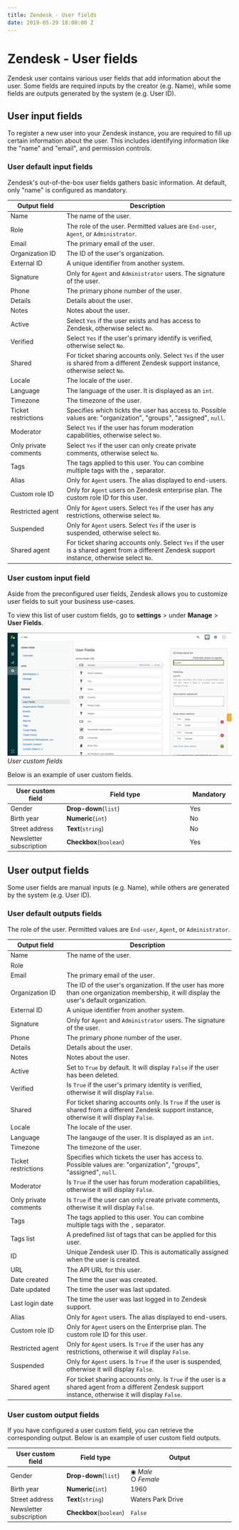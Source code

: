 ```yaml
---
title: Zendesk - User fields
date: 2019-05-29 18:00:00 Z
---
```


# Zendesk - User fields

Zendesk user contains various user fields that add information about the user. Some fields are required inputs by the creator (e.g. Name), while some fields are outputs generated by the system (e.g. User ID).

## User input fields

To register a new user into your Zendesk instance, you are required to fill up certain information about the user. This includes identifying information like the "name" and "email", and permission controls.

### User default input fields

Zendesk's out-of-the-box user fields gathers basic information. At default, only "name" is configured as mandatory.

<table class="unchanged rich-diff-level-one">
  <thead>
    <tr>
        <th width='25%'>Output field</th>
        <th>Description</th>
    </tr>
  </thead>
  <tbody>
    <tr>
      <td>Name</td>
      <td>
        The name of the user.
      </td>
    </tr>
    <tr>
      <td>Role</td>
      <td>
        The role of the user. Permitted values are <code>End-user</code>, <code>Agent</code>, or <code>Administrator</code>.
      </td>
    </tr>
    <tr>
      <td>Email</td>
      <td>
        The primary email of the user.
      </td>
    </tr>
    <tr>
      <td>Organization ID</td>
      <td>
        The ID of the user's organization.
      </td>
    </tr>
    <tr>
      <td>External ID</td>
      <td>
        A unique identifier from another system.
      </td>
    </tr>
    <tr>
      <td>Signature</td>
      <td>
        Only for <code>Agent</code> and <code>Administrator</code> users. The signature of the user.
      </td>
    </tr>
    <tr>
      <td>Phone</td>
      <td>
        The primary phone number of the user.
      </td>
    </tr>
    <tr>
      <td>Details</td>
      <td>
        Details about the user.
      </td>
    </tr>
    <tr>
      <td>Notes</td>
      <td>
        Notes about the user.
      </td>
    </tr>
    <tr>
      <td>Active</td>
      <td>
        Select <code>Yes</code> if the user exists and has access to Zendesk, otherwise select <code>No</code>.
      </td>
    </tr>
    <tr>
      <td>Verified</td>
      <td>
        Select <code>Yes</code> if the user's primary identify is verified, otherwise select <code>No</code>.
      </td>
    </tr>
    <tr>
      <td>Shared</td>
      <td>
        For ticket sharing accounts only. Select <code>Yes</code> if the user is shared from a different Zendesk support instance, otherwise select <code>No</code>.
      </td>
    </tr>
    <tr>
      <td>Locale</td>
      <td>
        The locale of the user.
      </td>
    </tr>
    <tr>
      <td>Language</td>
      <td>
        The language of the user. It is displayed as an <code>int</code>.
      </td>
    </tr>
    <tr>
      <td>Timezone</td>
      <td>
        The timezone of the user.
      </td>
    </tr>
    <tr>
      <td>Ticket restrictions</td>
      <td>
        Specifies which tickts the user has access to. Possible values are: "organization", "groups", "assigned", <code>null</code>.
      </td>
    </tr>
    <tr>
      <td>Moderator</td>
      <td>
        Select <code>Yes</code> if the user has forum moderation capabilities, otherwise select <code>No</code>. 
      </td>
    </tr>
    <tr>
      <td>Only private comments</td>
      <td>
         Select <code>Yes</code> if the user can only create private comments, otherwise select <code>No</code>.
      </td>
    </tr>
    <tr>
      <td>Tags</td>
      <td>
        The tags applied to this user. You can combine multiple tags with the <code>,</code> separator.
      </td>
    </tr>
    <tr>
      <td>Alias</td>
      <td>
        Only for <code>Agent</code> users. The alias displayed to end-users.
      </td>
    </tr>
    <tr>
      <td>Custom role ID</td>
      <td>
        Only for <code>Agent</code> users on Zendesk enterprise plan. The custom role ID for this user.
      </td>
    </tr>
    <tr>
      <td>Restricted agent</td>
      <td>
        Only for <code>Agent</code> users. Select <code>Yes</code> if the user has any restrictions, otherwise select <code>No</code>.
      </td>
    </tr>
    <tr>
      <td>Suspended</td>
      <td>
        Only for <code>Agent</code> users. Select <code>Yes</code> if the user is suspended, otherwise select <code>No</code>.
      </td>
    </tr>
    <tr>
      <td>Shared agent</td>
      <td>
        For ticket sharing accounts only. Select <code>Yes</code> if the user is a shared agent from a different Zendesk support instance, otherwise select <code>No</code>.
      </td>
    </tr>
  </tbody>
</table>

### User custom input field

Aside from the preconfigured user fields, Zendesk allows you to customize user fields to suit your business use-cases.

To view this list of user custom fields, go to **settings** > under **Manage** > **User Fields**.

![User custom fields](/assets/images/connectors/zendesk/user-fields.png)
*User custom fields*

Below is an example of user custom fields.

<table class="unchanged rich-diff-level-one">
  <thead>
    <tr>
        <th width='25%'>User custom field</th>
        <th>Field type</th>
        <th width='20%'>Mandatory</th>
    </tr>
  </thead>
  <tbody>
    <tr>
      <td>Gender</td>
      <td><b>Drop-down</b>(<code>list</code>)</td>
      <td>Yes</td>
    </tr>
    <tr>
      <td>Birth year</td>
      <td><b>Numeric</b>(<code>int</code>)</td>
      <td>No</td>
    </tr>
    <tr>
      <td>Street address</td>
      <td><b>Text</b>(<code>string</code>)</td>
      <td>No</td>
    </tr>
    <tr>
      <td>Newsletter subscription</td>
      <td><b>Checkbox</b>(<code>boolean</code>)</td>
      <td>Yes</td>
    </tr>
  </tbody>
</table>

## User output fields

Some user fields are manual inputs (e.g. Name), while others are generated by the system (e.g. User ID).

### User default outputs fields

<table class="unchanged rich-diff-level-one">
  <thead>
    <tr>
        <th width='25%'>Output field</th>
        <th>Description</th>
    </tr>
  </thead>
  <tbody>
    <tr>
      <td>Name</td>
      <td>
        The name of the user.
      </td>
    </tr>
    <tr>
      <td>Role</td
      <td>
        The role of the user. Permitted values are <code>End-user</code>, <code>Agent</code>, or <code>Administrator</code>.
      </td>
    </tr>
    <tr>
      <td>Email</td>
      <td>
        The primary email of the user.
      </td>
    </tr>
    <tr>
      <td>Organization ID</td>
      <td>
        The ID of the user's organization. If the user has more than one organization membership, it will display the user's default organization.
      </td>
    </tr>
    <tr>
      <td>External ID</td>
      <td>
        A unique identifier from another system.
      </td>
    </tr>
    <tr>
      <td>Signature</td>
      <td>
        Only for <code>Agent</code> and <code>Administrator</code> users. The signature of the user.
      </td>
    </tr>
    <tr>
      <td>Phone</td>
      <td>
        The primary phone number of the user.
      </td>
    </tr>
    <tr>
      <td>Details</td>
      <td>
        Details about the user.
      </td>
    </tr>
    <tr>
      <td>Notes</td>
      <td>
        Notes about the user.
      </td>
    </tr>  
    <tr>
      <td>Active</td>
      <td>
        Set to <code>True</code> by default. It will display <code>False</code> if the user has been deleted.
      </td>
    </tr>
    <tr>
      <td>Verified</td>
      <td>
        Is <code>True</code> if the user's primary identity is verified, otherwise it will display <code>False</code>.
      </td>
    </tr>
    <tr>
      <td>Shared</td>
      <td>
        For ticket sharing accounts only. Is <code>True</code> if the user is shared from a different Zendesk support instance, otherwise it will display <code>False</code>.
      </td>
    </tr>
    <tr>
      <td>Locale</td>
      <td>
        The locale of the user.
      </td>
    </tr>
    <tr>
      <td>Language</td>
      <td>
        The langauge of the user. It is displayed as an <code>int</code>.
      </td>
    </tr>
    <tr>
      <td>Timezone</td>
      <td>
        The timezone of the user.
      </td>
    </tr>
    <tr>
      <td>Ticket restrictions</td>
      <td>
        Specifies which tickets the user has access to. Possible values are: "organization", "groups", "assigned", <code>null</code>.
      </td>
    </tr>
    <tr>
      <td>Moderator</td>
      <td>
        Is <code>True</code> if the user has forum moderation capabilities, otherwise it will display <code>False</code>.
      </td>
    </tr>
    <tr>
      <td>Only private comments</td>
      <td>
        Is <code>True</code> if the user can only create private comments, otherwise it will display <code>False</code>.
      </td>
    </tr>
    <tr>
      <td>Tags</td>
      <td>
        The tags applied to this user. You can combine multiple tags with the <code>,</code> separator.
      </td>
    </tr>
    <tr>
      <td>Tags list</td>
      <td>
        A predefined list of tags that can be applied for this user.
      </td>
    </tr>
    <tr>
      <td>ID</td>
      <td>
        Unique Zendesk user ID. This is automatically assigned when the user is created.
      </td>
    </tr>
    <tr>
      <td>URL</td>
      <td>
        The API URL for this user.
      </td>
    </tr>
    <tr>
      <td>Date created</td>
      <td>
        The time the user was created.
      </td>
    </tr>
    <tr>
      <td>Date updated</td>
      <td>
        The time the user was last updated.
      </td>
    </tr>
    <tr>
      <td>Last login date</td>
      <td>
        The time the user was last logged in to Zendesk support.
      </td>
    </tr>
    <tr>
      <td>Alias</td>
      <td>
        Only for <code>Agent</code> users. The alias displayed to end-users.
      </td>
    </tr>
    <tr>
      <td>Custom role ID</td>
      <td>
        Only for <code>Agent</code> users on the Enterprise plan. The custom role ID for this user.
      </td>
    </tr>
    <tr>
      <td>Restricted agent</td>
      <td>
        Only for <code>Agent</code> users. Is <code>True</code> if the user has any restrictions, otherwise it will display <code>False</code>. 
      </td>
    </tr>
    <tr>
      <td>Suspended</td>
      <td>
        Only for <code>Agent</code> users. Is <code>True</code> if the user is suspended, otherwise it will display <code>False</code>.
      </td>
    </tr>
    <tr>
      <td>Shared agent</td>
      <td>
        For ticket sharing accounts only. Is <code>True</code> if the user is a shared agent from a different Zendesk support instance, otherwise it will display <code>False</code>.
      </td>
    </tr>
  </tbody>
</table>

### User custom output fields

If you have configured a user custom field, you can retrieve the corresponding output. Below is an example of user custom field outputs.

<table class="unchanged rich-diff-level-one">
<thead>
  <tr>
      <th width='25%'>User custom field</th>
      <th width="25%">Field type</th>
      <th>Output</th>
  </tr>
</thead>
<tbody>
    <tr>
      <td>Gender</td>
      <td><b>Drop-down</b>(<code>list</code>)</td>
      <td>
        &#9673 <i>Male</i><br>
        &#9675 <i>Female</i><br>
    </tr>
    <tr>
      <td>Birth year</td>
      <td><b>Numeric</b>(<code>int</code>)</td>
      <td>1960</td>
    </tr>
    <tr>
      <td>Street address</td>
      <td><b>Text</b>(<code>string</code>)</td>
      <td>Waters Park Drive</td>
    </tr>
    <tr>
      <td>Newsletter subscription</td>
      <td><b>Checkbox</b>(<code>boolean</code>)</td>
      <td><code>False</code></td>
    </tr>
  </tbody>
</table>

